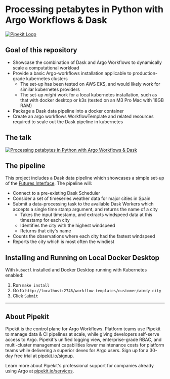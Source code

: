# Processing petabytes in Python with Argo Workflows & Dask

[![Pipekit Logo](https://raw.githubusercontent.com/pipekit/talk-demos/main/assets/images/pipekit-logo.png)](https://pipekit.io?utm_campaign=talk-demos)

## Goal of this repository

* Showcase the combination of Dask and Argo Workflows to dynamically scale a computational workload
* Provide a basic Argo-workflows installation applicable to production-grade kubernetes clusters
    - The set-up has been tested on AWS EKS, and would likely work for similar kubernetes providers
    - The set-up _might_ work for a local kubernetes installation, such as that with docker desktop or k3s (tested on an M3 Pro Mac with 18GB RAM)
* Package a Dask data pipeline into a docker container
* Create an argo workflows WorkflowTemplate and related resources required to scale out the Dask pipeline in kubernetes

## The talk

[![Processing petabytes in Python with Argo Workflows & Dask](https://img.youtube.com/vi/f5lPS9WKy_8/0.jpg)](https://www.youtube.com/watch?v=f5lPS9WKy_8)

## The pipeline

This project includes a Dask data pipeline which showcases a simple set-up of the [Futures Interface](https://docs.dask.org/en/stable/futures.html). The pipeline will:
* Connect to a pre-existing Dask Scheduler
* Consider a set of timeseries weather data for major cities in Spain
* Submit a data-processing task to the available Dask Workers which accepts a single time stamp argument, and returns the name of a city
    - Takes the input timestamp, and extracts windspeed data at this timestamp for each city
    - Identifies the city with the highest windspeed
    - Returns that city's name
* Counts the observations where each city had the fastest windspeed
* Reports the city which is most often the windiest


## Installing and Running on Local Docker Desktop

With `kubectl` installed and Docker Desktop running with Kubernetes enabled:

1. Run `make install`
2. Go to `http://localhost:2746/workflow-templates/customer/windy-city`
3. Click `Submit`

---

## About Pipekit

Pipekit is the control plane for Argo Workflows. Platform teams use Pipekit to manage data & CI pipelines at scale, while giving developers self-serve access to Argo. Pipekit's unified logging view, enterprise-grade RBAC, and multi-cluster management capabilities lower maintenance costs for platform teams while delivering a superior devex for Argo users. Sign up for a 30-day free trial at [pipekit.io/signup](https://pipekit.io/signup?utm_campaign=talk-demos).

Learn more about Pipekit's professional support for companies already using Argo at [pipekit.io/services](https://pipekit.io/services?utm_campaign=talk-demos).
